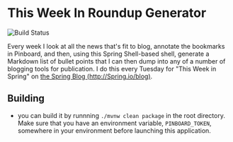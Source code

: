 # This Week In Roundup Generator

![Build Status](https://github.com/this-week-in/roundup-generator/workflows/CI/badge.svg)

Every week I look at all the news that's fit to blog, annotate the bookmarks in Pinboard, and then, using this Spring Shell-based shell, generate a Markdown list of bullet points  that I can then dump into any of a number of blogging tools for publication. I do this every Tuesday for "This Week in Spring" on [the Spring Blog (http://Spring.io/blog)](http://Spring.io/blog).

## Building
* you can build it by runnning `./mvnw clean package` in the root directory. Make sure that you have an environment variable, `PINBOARD_TOKEN`, somewhere in your environment before launching this application.
